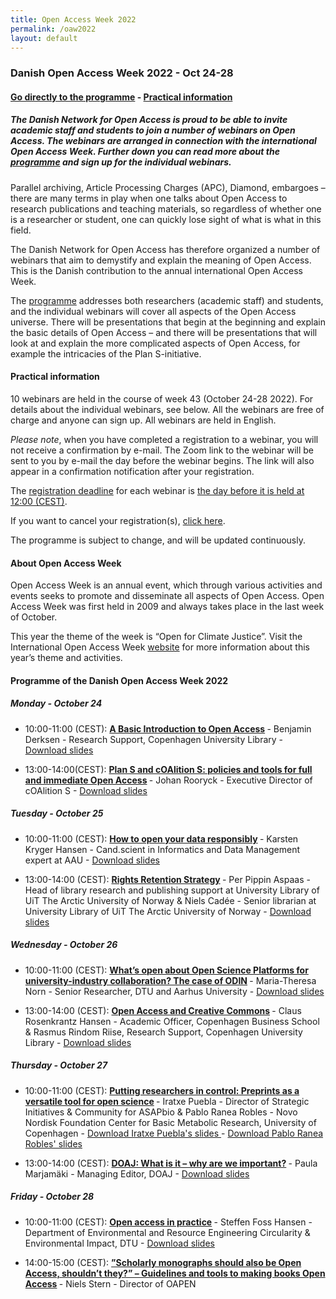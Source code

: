 ```yaml
---
title: Open Access Week 2022
permalink: /oaw2022
layout: default
---
```


### Danish Open Access Week 2022 - Oct 24-28

#### [Go directly to the programme](#programme-of-the-danish-open-access-week-2022) - [Practical information](#practical-information)

##### The Danish Network for Open Access is proud to be able to invite academic staff and students to join a number of webinars on Open Access. The webinars are arranged in connection with the international Open Access Week. Further down you can read more about the [programme](#programme-of-the-danish-open-access-week-2022) and sign up for the individual webinars.

Parallel archiving, Article Processing Charges (APC), Diamond, embargoes – there are many terms in play when one talks about Open Access to research publications and teaching materials, so regardless of whether one is a researcher or student, one can quickly lose sight of what is what in this field.

The Danish Network for Open Access has therefore organized a number of webinars that aim to demystify and explain the meaning of Open Access. This is the Danish contribution to the annual international Open Access Week.

The [programme](#programme-of-the-danish-open-access-week-2022) addresses both researchers (academic staff) and students, and the individual webinars will cover all aspects of the Open Access universe. There will be presentations that begin at the beginning and explain the basic details of Open Access – and there will be presentations that will look at and explain the more complicated aspects of Open Access, for example the intricacies of the Plan S-initiative.

#### Practical information
10 webinars are held in the course of week 43 (October 24-28 2022). For details about the individual webinars, see below. All the webinars are free of charge and anyone can sign up. All webinars are held in English. 

_Please note_, when you have completed a registration to a webinar, you will not receive a confirmation by e-mail. The Zoom link to the webinar will be sent to you by e-mail the day before the webinar begins. The link will also appear in a confirmation notification after your registration.

The <u>registration deadline</u> for each webinar is <u>the day before it is held at 12:00 (CEST)</u>.

If you want to cancel your registration(s), [click here](https://ku-dk.libwizard.com/f/oa_week_cancellation).

The programme is subject to change, and will be updated continuously.
 
#### About Open Access Week
Open Access Week is an annual event, which through various activities and events seeks to promote and disseminate all aspects of Open Access. Open Access Week was first held in 2009 and always takes place in the last week of October.

This year the theme of the week is “Open for Climate Justice”. Visit the International Open Access Week [website](https://www.openaccessweek.org/) for more information about this year’s theme and activities.

#### Programme of the Danish Open Access Week 2022

##### Monday - October 24
- 10:00-11:00 (CEST): <b>[A Basic Introduction to Open Access](https://openaccess.dk/oaw2022/monday01) </b> - Benjamin Derksen - Research Support, Copenhagen University Library - <a href="https://sid.erda.dk/share_redirect/dUw7wiBZnU" target="_blank"> Download slides </a>

- 13:00-14:00(CEST): <b>[Plan S and cOAlition S: policies and tools for full and immediate Open Access](https://openaccess.dk/oaw2022/monday02) </b> - Johan Rooryck - Executive Director of cOAlition S - <a href="https://sid.erda.dk/share_redirect/d8fnqkfA1L" target="_blank"> Download slides </a>

##### Tuesday - October 25
- 10:00-11:00 (CEST): <b>[How to open your data responsibly](https://openaccess.dk/oaw2022/thuesday01) </b> - Karsten Kryger Hansen - Cand.scient in Informatics and Data Management expert at AAU - <a href="https://sid.erda.dk/share_redirect/AZA2CYe385" target="_blank"> Download slides </a>

- 13:00-14:00 (CEST): <b>[Rights Retention Strategy](https://openaccess.dk/oaw2022/thuesday02) </b> - Per Pippin Aspaas - Head of library research and publishing support at University Library of UiT The Arctic University of Norway & Niels Cadée - Senior librarian at University Library of UiT The Arctic University of Norway - <a href="https://sid.erda.dk/share_redirect/ChLmxHaOMY" target="_blank"> Download slides </a>

##### Wednesday - October 26
- 10:00-11:00 (CEST): <b>[What’s open about Open Science Platforms for university-industry collaboration? The case of ODIN](https://openaccess.dk/oaw2022/wednesday01) </b> - Maria-Theresa Norn - Senior Researcher, DTU and Aarhus University - <a href="https://sid.erda.dk/share_redirect/HfzGMjkbmk" target="_blank"> Download slides </a>

- 13:00-14:00 (CEST): <b>[Open Access and Creative Commons](https://openaccess.dk/oaw2022/wednesday02) </b> - Claus Rosenkrantz Hansen - Academic Officer, Copenhagen Business School & Rasmus Rindom Riise, Research Support, Copenhagen University Library - <a href="https://sid.erda.dk/share_redirect/d7tobc6ImR" target="_blank"> Download slides </a>

##### Thursday - October 27
- 10:00-11:00 (CEST): <b>[Putting researchers in control: Preprints as a versatile tool for open science](https://openaccess.dk/oaw2022/thursday01) </b> - Iratxe Puebla - Director of Strategic Initiatives & Community for ASAPbio & Pablo Ranea Robles - Novo Nordisk Foundation Center for Basic Metabolic Research, University of Copenhagen - <a href="https://docs.google.com/presentation/d/14D29dlgAgO-p0oF-GVAGyY69n-Eel8ucaHgsV59VvWE/edit#slide=id.p" target="_blank"> Download Iratxe Puebla's slides </a> - <a href="https://docs.google.com/presentation/d/1Pyzr1qaXpoxD1fshkbdxlMyjfE3V2olm8A_-_654ZWY/edit#slide=id.g172459baf9e_0_0" target="_blank"> Download Pablo Ranea Robles' slides </a>

- 13:00-14:00 (CEST): <b>[DOAJ: What is it – why are we important?](https://openaccess.dk/oaw2022/thursday02) </b> - Paula Marjamäki - Managing Editor, DOAJ - <a href="https://sid.erda.dk/share_redirect/EOpjAn8y8Y" target="_blank"> Download slides </a>

##### Friday - October 28
- 10:00-11:00 (CEST): <b>[Open access in practice](https://openaccess.dk/oaw2022/friday01) </b> - Steffen Foss Hansen - Department of Environmental and Resource Engineering Circularity & Environmental Impact, DTU - <a href="https://sid.erda.dk/share_redirect/buiaEf5Flv" target="_blank"> Download slides </a>

- 14:00-15:00 (CEST): <b>[”Scholarly monographs should also be Open Access, shouldn’t they?” – Guidelines and tools to making books Open Access](https://openaccess.dk/oaw2022/friday02) </b> - Niels Stern - Director of OAPEN

